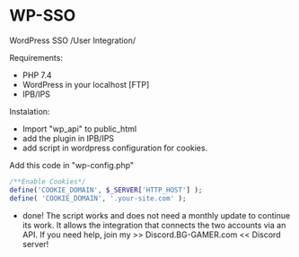 # WP-SSO
WordPress SSO /User Integration/

Requirements:
- PHP 7.4
- WordPress in your localhost [FTP]
- IPB/IPS

Instalation:
- Import "wp_api" to public_html
- add the plugin in IPB/IPS
- add script in wordpress configuration for cookies.

Add this code in "wp-config.php"
```php
/**Enable Cookies*/
define('COOKIE_DOMAIN', $_SERVER['HTTP_HOST'] );
define( 'COOKIE_DOMAIN', '.your-site.com' );
``` 

- done!
The script works and does not need a monthly update to continue its work. It allows the integration that connects the two accounts via an API.
If you need help, join my >> Discord.BG-GAMER.com << Discord server! 
